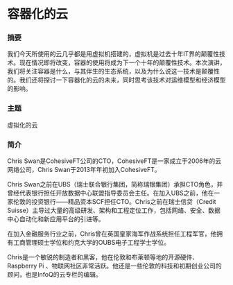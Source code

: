 # 容器化的云 #

### 摘要

我们今天所使用的云几乎都是用虚拟机搭建的，虚拟机是过去十年IT界的颠覆性技术。现在情况即将改变，容器的使用将成为下一个十年的颠覆性技术。本次演讲，我们将关注容器是什么，与其伴生的生态系统，以及为什么说这一技术是颠覆性的。我们还将探讨一下容器化的云的未来，同时思考该技术对运维模型和经济模型的影响。
### 主题

虚拟化的云

### 简介

Chris Swan是CohesiveFT公司的CTO，CohesiveFT是一家成立于2006年的云网络公司，Chris Swan于2013年年初加入CohesiveFT。

Chris Swan之前在UBS（瑞士联合银行集团，简称瑞银集团）承担CTO角色，并曾经代表银行担任开放数据中心联盟指导委员会主任。在加入UBS之前，他在一家伦敦的投资银行——精品资本SCF担任CTO。Chris之前在瑞士信贷（Credit Suisse）主导过大量的高级研发、架构和工程定位工作，包括网络、安全、数据中心自动化和新应用平台的引进等。

在加入金融服务行业之前，Chris曾在英国皇家海军作战系统担任工程军官，他拥有工商管理硕士学位和约克大学的OUBS电子工程学士学位。

Chris是一个敏锐的制造者和黑客，他在伦敦和布莱顿等地的开源硬件、Raspberry Pi 、物联网社区非常活跃。他还是一些伦敦的科技和初期创业公司的顾问，也是InfoQ的云专栏的编辑。